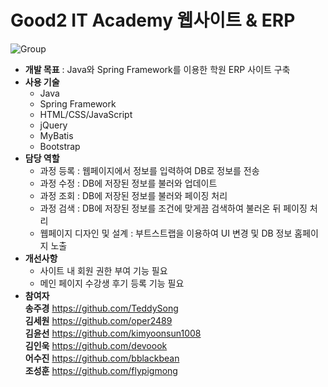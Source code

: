 # Good2 IT Academy 웹사이트 & ERP  
 
![Group](https://user-images.githubusercontent.com/99333136/179507226-a0e16f28-7682-4e6d-a174-30c6a1dcf0a3.png)  


* __개발 목표__ : Java와 Spring Framework를 이용한 학원 ERP 사이트 구축  
* __사용 기술__  
  * Java  
  * Spring Framework   
  * HTML/CSS/JavaScript  
  * jQuery  
  * MyBatis  
  * Bootstrap  
* __담당 역할__
  * 과정 등록 : 웹페이지에서 정보를 입력하여 DB로 정보를 전송
  * 과정 수정 : DB에 저장된 정보를 불러와 업데이트
  * 과정 조회 : DB에 저장된 정보를 불러와 페이징 처리
  * 과정 검색 : DB에 저장된 정보를 조건에 맞게끔 검색하여 불러온 뒤 페이징 처리
  * 웹페이지 디자인 및 설계 : 부트스트랩을 이용하여 UI 변경 및 DB 정보 홈페이지 노출
* __개선사항__  
  * 사이트 내 회원 권한 부여 기능 필요  
  * 메인 페이지 수강생 후기 등록 기능 필요
* __참여자__  
__송주경__ https://github.com/TeddySong  
__김세원__ https://github.com/oper2489  
__김윤선__ https://github.com/kimyoonsun1008  
__김인욱__ https://github.com/devoook  
__어수진__ https://github.com/bblackbean  
__조성훈__ https://github.com/flypigmong 
  
